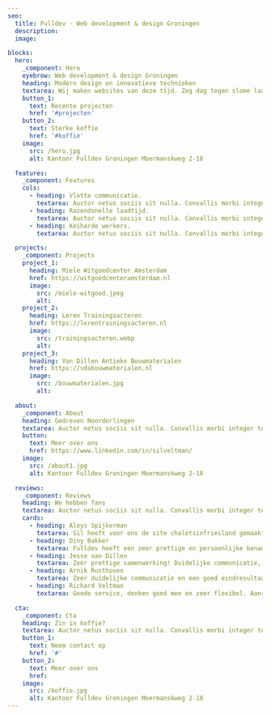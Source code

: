 ```yaml
---
seo:
  title: Fulldev - Web development & design Groningen
  description:
  image:

blocks:
  hero:
    _component: Hero
    eyebrow: Web development & design Groningen
    heading: Modern design en innovatieve technieken
    textarea: Wij maken websites van deze tijd. Zeg dag tegen slome laadtijd, irritante plugins en slechte communicatie.
    button_1:
      text: Recente projecten
      href: '#projecten'
    button_2:
      text: Sterke koffie
      href: '#koffie'
    image:
      src: /hero.jpg
      alt: Kantoor Fulldev Groningen Moermanskweg 2-18

  features:
    _component: Features
    cols:
      - heading: Vlotte communicatie.
        textarea: Auctor netus sociis sit nulla. Convallis morbi integer tellus, donec habitant fermentum at pharetra vitae.
      - heading: Razendsnelle laadtijd.
        textarea: Auctor netus sociis sit nulla. Convallis morbi integer tellus, donec habitant fermentum at pharetra vitae.
      - heading: Keiharde werkers.
        textarea: Auctor netus sociis sit nulla. Convallis morbi integer tellus, donec habitant fermentum at pharetra vitae.

  projects:
    _component: Projects
    project_1:
      heading: Miele Witgoedcenter Amsterdam
      href: https://witgoedcenteramsterdam.nl
      image:
        src: /miele-witgoed.jpeg
        alt:
    project_2:
      heading: Leren Trainingsacteren
      href: https://lerentrainingsacteren.nl
      image:
        src: /trainingsacteren.webp
        alt:
    project_3:
      heading: Van Dillen Antieke Bouwmaterialen
      href: https://vdabouwmaterialen.nl
      image:
        src: /bouwmaterialen.jpg
        alt:

  about:
    _component: About
    heading: Gedreven Noorderlingen
    textarea: Auctor netus sociis sit nulla. Convallis morbi integer tellus, donec habitant fermentum at pharetra vitae. Convallis morbi integer tellus, donec habitant fermentum at pharetra vitae.
    button:
      text: Meer over ons
      href: https://www.linkedin.com/in/silveltman/
    image:
      src: /about1.jpg
      alt: Kantoor Fulldev Groningen Moermanskweg 2-18

  reviews:
    _component: Reviews
    heading: We hebben fans
    textarea: Auctor netus sociis sit nulla. Convallis morbi integer tellus, donec habitant fermentum at pharetra vitae.
    cards:
      - heading: Aloys Spijkerman
        textarea: Sil heeft voor ons de site chaletsinfriesland gemaakt naar zeer tevredenheid. Wij zijn hem ook dankbaar dat hij voor de verhuur smoobu heeft geadviseerd. Er is geen betere!
      - heading: Diny Bakker
        textarea: Fulldev heeft een zeer prettige en persoonlijke benadering! Er wordt goed geluisterd naar de wensen en de visie van de klant. Met als resultaat een zeer originele website die opvalt! Ik ben er erg blij mee!
      - heading: Jesse van Dillen
        textarea: Zeer prettige samenwerking! Duidelijke communicatie, uitleg en bewerkingsprogramma’s. Zeer tevreden met het samen behaalde resultaat
      - heading: Arnik Rusthoven
        textarea: Zeer duidelijke communicatie en een goed eindresultaat!
      - heading: Richard Veltman
        textarea: Goede service, denken goed mee en zeer flexibel. Aanrader!

  cta:
    _component: Cta
    heading: Zin in koffie?
    textarea: Auctor netus sociis sit nulla. Convallis morbi integer tellus, donec habitant fermentum at pharetra vitae. Convallis morbi integer tellus, donec habitant fermentum at pharetra vitae.
    button_1:
      text: Neem contact op
      href: '#'
    button_2:
      text: Meer over ons
      href:
    image:
      src: /koffie.jpg
      alt: Kantoor Fulldev Groningen Moermanskweg 2-18
---
```

